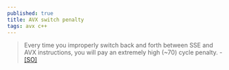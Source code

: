 ```yaml
---
published: true
title: AVX switch penalty
tags: avx c++
---
```

> Every time you improperly switch back and forth between SSE and AVX instructions, you will pay an extremely high (~70) cycle penalty. - [\[SO\]](https://stackoverflow.com/questions/7839925/using-avx-cpu-instructions-poor-performance-without-archavx/28356924#28356924)
